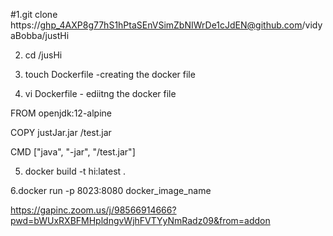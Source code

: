 #1.git clone https://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@github.com/vidyaBobba/justHi

2. cd /jusHi

3. touch Dockerfile -creating the docker file

4. vi Dockerfile - ediitng the docker file

FROM openjdk:12-alpine

COPY justJar.jar /test.jar

CMD ["java", "-jar", "/test.jar"]

5. docker build -t hi:latest . 

6.docker run -p 8023:8080 docker_image_name



https://gapinc.zoom.us/j/98566914666?pwd=bWUxRXBFMHpldngvWjhFVTYyNmRadz09&from=addon
